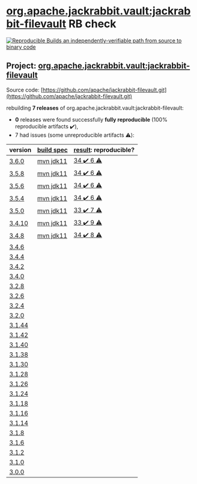 [org.apache.jackrabbit.vault:jackrabbit-filevault](https://search.maven.org/artifact/org.apache.jackrabbit.vault/jackrabbit-filevault/) RB check
=======

[![Reproducible Builds](https://reproducible-builds.org/images/logos/rb.svg) an independently-verifiable path from source to binary code](https://reproducible-builds.org/)

## Project: [org.apache.jackrabbit.vault:jackrabbit-filevault](https://search.maven.org/artifact/org.apache.jackrabbit.vault/jackrabbit-filevault/)

Source code: [https://github.com/apache/jackrabbit-filevault.git](https://github.com/apache/jackrabbit-filevault.git)

rebuilding **7 releases** of org.apache.jackrabbit.vault:jackrabbit-filevault:
- **0** releases were found successfully **fully reproducible** (100% reproducible artifacts :heavy_check_mark:),
- 7 had issues (some unreproducible artifacts :warning:):

| version | [build spec](BUILDSPEC.md) | [result](https://reproducible-builds.org/docs/jvm/): reproducible? |
| -- | --------- | ------ |
| [3.6.0](https://search.maven.org/artifact/org.apache.jackrabbit.vault/jackrabbit-filevault/3.6.0/pom) | [mvn jdk11](jackrabbit-filevault-3.6.0.buildspec) | [34 :heavy_check_mark:  6 :warning:](jackrabbit-filevault-3.6.0.buildcompare) |
| [3.5.8](https://search.maven.org/artifact/org.apache.jackrabbit.vault/jackrabbit-filevault/3.5.8/pom) | [mvn jdk11](jackrabbit-filevault-3.5.8.buildspec) | [34 :heavy_check_mark:  6 :warning:](jackrabbit-filevault-3.5.8.buildcompare) |
| [3.5.6](https://search.maven.org/artifact/org.apache.jackrabbit.vault/jackrabbit-filevault/3.5.6/pom) | [mvn jdk11](jackrabbit-filevault-3.5.6.buildspec) | [34 :heavy_check_mark:  6 :warning:](jackrabbit-filevault-3.5.6.buildcompare) |
| [3.5.4](https://search.maven.org/artifact/org.apache.jackrabbit.vault/jackrabbit-filevault/3.5.4/pom) | [mvn jdk11](jackrabbit-filevault-3.5.4.buildspec) | [34 :heavy_check_mark:  6 :warning:](jackrabbit-filevault-3.5.4.buildcompare) |
| [3.5.0](https://search.maven.org/artifact/org.apache.jackrabbit.vault/jackrabbit-filevault/3.5.0/pom) | [mvn jdk11](jackrabbit-filevault-3.5.0.buildspec) | [33 :heavy_check_mark:  7 :warning:](jackrabbit-filevault-3.5.0.buildcompare) |
| [3.4.10](https://search.maven.org/artifact/org.apache.jackrabbit.vault/jackrabbit-filevault/3.4.10/pom) | [mvn jdk11](jackrabbit-filevault-3.4.10.buildspec) | [33 :heavy_check_mark:  9 :warning:](jackrabbit-filevault-3.4.10.buildcompare) |
| [3.4.8](https://search.maven.org/artifact/org.apache.jackrabbit.vault/jackrabbit-filevault/3.4.8/pom) | [mvn jdk11](jackrabbit-filevault-3.4.8.buildspec) | [34 :heavy_check_mark:  8 :warning:](jackrabbit-filevault-3.4.8.buildcompare) |
| [3.4.6](https://search.maven.org/artifact/org.apache.jackrabbit.vault/jackrabbit-filevault/3.4.6/pom) | | |
| [3.4.4](https://search.maven.org/artifact/org.apache.jackrabbit.vault/jackrabbit-filevault/3.4.4/pom) | | |
| [3.4.2](https://search.maven.org/artifact/org.apache.jackrabbit.vault/jackrabbit-filevault/3.4.2/pom) | | |
| [3.4.0](https://search.maven.org/artifact/org.apache.jackrabbit.vault/jackrabbit-filevault/3.4.0/pom) | | |
| [3.2.8](https://search.maven.org/artifact/org.apache.jackrabbit.vault/jackrabbit-filevault/3.2.8/pom) | | |
| [3.2.6](https://search.maven.org/artifact/org.apache.jackrabbit.vault/jackrabbit-filevault/3.2.6/pom) | | |
| [3.2.4](https://search.maven.org/artifact/org.apache.jackrabbit.vault/jackrabbit-filevault/3.2.4/pom) | | |
| [3.2.0](https://search.maven.org/artifact/org.apache.jackrabbit.vault/jackrabbit-filevault/3.2.0/pom) | | |
| [3.1.44](https://search.maven.org/artifact/org.apache.jackrabbit.vault/jackrabbit-filevault/3.1.44/pom) | | |
| [3.1.42](https://search.maven.org/artifact/org.apache.jackrabbit.vault/jackrabbit-filevault/3.1.42/pom) | | |
| [3.1.40](https://search.maven.org/artifact/org.apache.jackrabbit.vault/jackrabbit-filevault/3.1.40/pom) | | |
| [3.1.38](https://search.maven.org/artifact/org.apache.jackrabbit.vault/jackrabbit-filevault/3.1.38/pom) | | |
| [3.1.30](https://search.maven.org/artifact/org.apache.jackrabbit.vault/jackrabbit-filevault/3.1.30/pom) | | |
| [3.1.28](https://search.maven.org/artifact/org.apache.jackrabbit.vault/jackrabbit-filevault/3.1.28/pom) | | |
| [3.1.26](https://search.maven.org/artifact/org.apache.jackrabbit.vault/jackrabbit-filevault/3.1.26/pom) | | |
| [3.1.24](https://search.maven.org/artifact/org.apache.jackrabbit.vault/jackrabbit-filevault/3.1.24/pom) | | |
| [3.1.18](https://search.maven.org/artifact/org.apache.jackrabbit.vault/jackrabbit-filevault/3.1.18/pom) | | |
| [3.1.16](https://search.maven.org/artifact/org.apache.jackrabbit.vault/jackrabbit-filevault/3.1.16/pom) | | |
| [3.1.14](https://search.maven.org/artifact/org.apache.jackrabbit.vault/jackrabbit-filevault/3.1.14/pom) | | |
| [3.1.8](https://search.maven.org/artifact/org.apache.jackrabbit.vault/jackrabbit-filevault/3.1.8/pom) | | |
| [3.1.6](https://search.maven.org/artifact/org.apache.jackrabbit.vault/jackrabbit-filevault/3.1.6/pom) | | |
| [3.1.2](https://search.maven.org/artifact/org.apache.jackrabbit.vault/jackrabbit-filevault/3.1.2/pom) | | |
| [3.1.0](https://search.maven.org/artifact/org.apache.jackrabbit.vault/jackrabbit-filevault/3.1.0/pom) | | |
| [3.0.0](https://search.maven.org/artifact/org.apache.jackrabbit.vault/jackrabbit-filevault/3.0.0/pom) | | |
